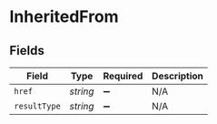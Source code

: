 # InheritedFrom


## Fields

| Field              | Type               | Required           | Description        |
| ------------------ | ------------------ | ------------------ | ------------------ |
| `href`             | *string*           | :heavy_minus_sign: | N/A                |
| `resultType`       | *string*           | :heavy_minus_sign: | N/A                |